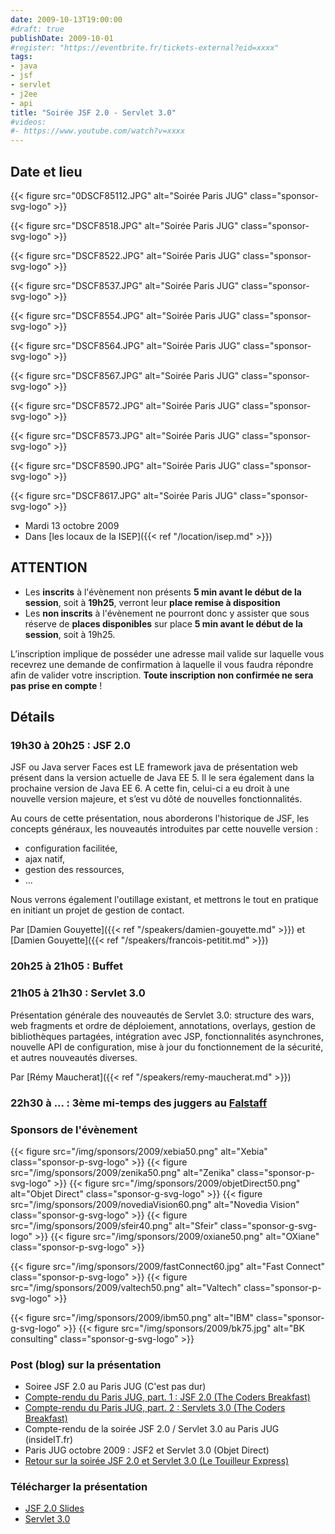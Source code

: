 ```yaml
---
date: 2009-10-13T19:00:00
#draft: true
publishDate: 2009-10-01
#register: "https://eventbrite.fr/tickets-external?eid=xxxx"
tags:
- java
- jsf
- servlet
- j2ee
- api
title: "Soirée JSF 2.0 - Servlet 3.0"
#videos: 
#- https://www.youtube.com/watch?v=xxxx
---
```


## Date et lieu


{{< figure src="0DSCF85112.JPG" alt="Soirée Paris JUG" class="sponsor-svg-logo" >}}

{{< figure src="DSCF8518.JPG" alt="Soirée Paris JUG" class="sponsor-svg-logo" >}}

{{< figure src="DSCF8522.JPG" alt="Soirée Paris JUG" class="sponsor-svg-logo" >}}

{{< figure src="DSCF8537.JPG" alt="Soirée Paris JUG" class="sponsor-svg-logo" >}}

{{< figure src="DSCF8554.JPG" alt="Soirée Paris JUG" class="sponsor-svg-logo" >}}

{{< figure src="DSCF8564.JPG" alt="Soirée Paris JUG" class="sponsor-svg-logo" >}}

{{< figure src="DSCF8567.JPG" alt="Soirée Paris JUG" class="sponsor-svg-logo" >}}

{{< figure src="DSCF8572.JPG" alt="Soirée Paris JUG" class="sponsor-svg-logo" >}}

{{< figure src="DSCF8573.JPG" alt="Soirée Paris JUG" class="sponsor-svg-logo" >}}

{{< figure src="DSCF8590.JPG" alt="Soirée Paris JUG" class="sponsor-svg-logo" >}}

{{< figure src="DSCF8617.JPG" alt="Soirée Paris JUG" class="sponsor-svg-logo" >}}


* Mardi 13 octobre 2009
* Dans [les locaux de la ISEP]({{< ref "/location/isep.md" >}})

## ATTENTION

* Les **inscrits** à l'évènement non présents **5 min avant le début de la session**, soit à **19h25**, verront leur **place remise à disposition**
* Les **non inscrits** à l'évènement ne pourront donc y assister que sous réserve de **places disponibles** sur place **5 min avant le début de la session**, soit à 19h25.

L’inscription implique de posséder une adresse mail valide sur laquelle vous recevrez une demande de confirmation à laquelle il vous faudra répondre afin de valider votre inscription. **Toute inscription non confirmée ne sera pas prise en compte** !

## Détails

### 19h30 à  20h25 : JSF 2.0

JSF ou Java server Faces est LE framework java de présentation web présent dans la version actuelle de Java EE 5. Il le sera également dans la prochaine version de Java EE 6. A cette fin, celui-ci a eu droit à une nouvelle version majeure, et s’est vu dôté de nouvelles fonctionnalités.

Au cours de cette présentation, nous aborderons l'historique de JSF, les concepts généraux, les nouveautés introduites par cette nouvelle version :

* configuration facilitée,
* ajax natif,
* gestion des ressources,
* ...

Nous verrons également l'outillage existant, et mettrons le tout en pratique en initiant un projet de gestion de contact.

Par [Damien Gouyette]({{< ref "/speakers/damien-gouyette.md" >}})
et [Damien Gouyette]({{< ref "/speakers/francois-petitit.md" >}})

### 20h25 à 21h05 : Buffet

### 21h05 à 21h30 : Servlet 3.0

Présentation générale des nouveautés de Servlet 3.0: structure des wars, web fragments et ordre de déploiement, annotations, overlays, gestion de bibliothèques partagées, intégration avec JSP, fonctionnalités asynchrones, nouvelle API de configuration, mise à jour du fonctionnement de la sécurité, et autres nouveautés diverses.

Par [Rémy Maucherat]({{< ref "/speakers/remy-maucherat.md" >}})

### 22h30 à ... : 3ème mi-temps des juggers au [Falstaff](https://goo.gl/maps/NSxajnfvVtjHuggeA)

### Sponsors de l'évènement

{{< figure src="/img/sponsors/2009/xebia50.png" alt="Xebia" class="sponsor-p-svg-logo" >}}
{{< figure src="/img/sponsors/2009/zenika50.png" alt="Zenika" class="sponsor-p-svg-logo" >}}
{{< figure src="/img/sponsors/2009/objetDirect50.png" alt="Objet Direct" class="sponsor-g-svg-logo" >}}
{{< figure src="/img/sponsors/2009/novediaVision60.png" alt="Novedia Vision" class="sponsor-g-svg-logo" >}}
{{< figure src="/img/sponsors/2009/sfeir40.png" alt="Sfeir" class="sponsor-g-svg-logo" >}}
{{< figure src="/img/sponsors/2009/oxiane50.png" alt="OXiane" class="sponsor-p-svg-logo" >}}

{{< figure src="/img/sponsors/2009/fastConnect60.jpg" alt="Fast Connect" class="sponsor-p-svg-logo" >}}
{{< figure src="/img/sponsors/2009/valtech50.png" alt="Valtech" class="sponsor-p-svg-logo" >}}

{{< figure src="/img/sponsors/2009/ibm50.png" alt="IBM" class="sponsor-g-svg-logo" >}}
{{< figure src="/img/sponsors/2009/bk75.jpg" alt="BK consulting" class="sponsor-g-svg-logo" >}}

### Post (blog) sur la présentation

* Soiree JSF 2.0 au Paris JUG (C'est pas dur)
* [Compte-rendu du Paris JUG, part. 1 : JSF 2.0 (The Coders Breakfast)](http://thecodersbreakfast.net/index.php?post/2009/10/14/Compte-rendu-du-Paris-JUG-JSF2-/-Servlets-3)
* [Compte-rendu du Paris JUG, part. 2 : Servlets 3.0 (The Coders Breakfast)](http://thecodersbreakfast.net/index.php?post/2009/10/15/Compte-rendu-du-Paris-JUG%2C-part.-2-%3A-Servlets-3.0)
* Compte-rendu de la soirée JSF 2.0 / Servlet 3.0 au Paris JUG (insideIT.fr)
* Paris JUG octobre 2009 : JSF2 et Servlet 3.0 (Objet Direct)
* [Retour sur la soirée JSF 2.0 et Servlet 3.0 (Le Touilleur Express)](http://www.touilleur-express.fr/2009/10/16/retour-sur-la-soiree-jsf-2-0-et-servlet-3-0/)

### Télécharger la présentation

* [JSF 2.0 Slides](20091013-JSF2.0.pdf)
* [Servlet 3.0](20091013-Servlet3.0.pdf)
